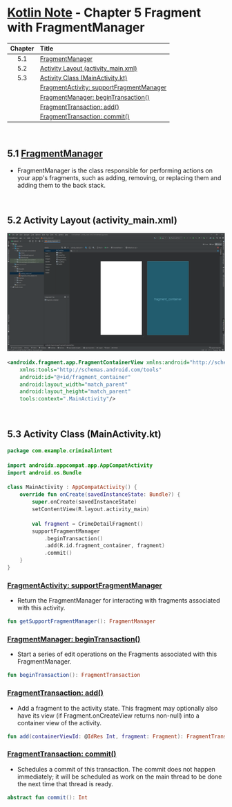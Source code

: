 # [Kotlin Note](../../README.md) - Chapter 5 Fragment with FragmentManager
| Chapter | Title |
| :-: | :- |
| 5.1 | [FragmentManager](#51-fragmentmanager) |
| 5.2 | [Activity Layout (activity_main.xml)](#52-activity-layout-activity_mainxml) |
| 5.3 | [Activity Class (MainActivity.kt)](#53-activity-class-mainactivitykt) |
|  | [FragmentActivity: supportFragmentManager](#fragmentactivity-supportfragmentmanager) |
|  | [FragmentManager: beginTransaction()](#fragmentmanager-begintransaction) |
|  | [FragmentTransaction: add()](#fragmenttransaction-add) |
|  | [FragmentTransaction: commit()](#fragmenttransaction-commit) |

<br />

## 5.1 [FragmentManager](https://developer.android.com/guide/fragments/fragmentmanager)
- FragmentManager is the class responsible for performing actions on your app's fragments, such as adding, removing, or replacing them and adding them to the back stack.

<br />

## 5.2 Activity Layout (activity_main.xml)
![](../../images/Part%20II/image_5_1.png)

```xml
<androidx.fragment.app.FragmentContainerView xmlns:android="http://schemas.android.com/apk/res/android"
    xmlns:tools="http://schemas.android.com/tools"
    android:id="@+id/fragment_container"
    android:layout_width="match_parent"
    android:layout_height="match_parent"
    tools:context=".MainActivity"/>
```

<br />

## 5.3 Activity Class (MainActivity.kt)
```kotlin
package com.example.criminalintent

import androidx.appcompat.app.AppCompatActivity
import android.os.Bundle

class MainActivity : AppCompatActivity() {
    override fun onCreate(savedInstanceState: Bundle?) {
        super.onCreate(savedInstanceState)
        setContentView(R.layout.activity_main)

        val fragment = CrimeDetailFragment()
        supportFragmentManager
            .beginTransaction()
            .add(R.id.fragment_container, fragment)
            .commit()
    }
}
```

### [FragmentActivity: supportFragmentManager](https://developer.android.com/reference/kotlin/androidx/fragment/app/FragmentActivity#getSupportFragmentManager())
- Return the FragmentManager for interacting with fragments associated with this activity.
```kotlin
fun getSupportFragmentManager(): FragmentManager
```

### [FragmentManager: beginTransaction()](https://developer.android.com/reference/kotlin/androidx/fragment/app/FragmentManager#beginTransaction())
- Start a series of edit operations on the Fragments associated with this FragmentManager.
```kotlin
fun beginTransaction(): FragmentTransaction
```

### [FragmentTransaction: add()](https://developer.android.com/reference/kotlin/androidx/fragment/app/FragmentTransaction#add(int,androidx.fragment.app.Fragment))
- Add a fragment to the activity state. This fragment may optionally also have its view (if Fragment.onCreateView returns non-null) into a container view of the activity.
```kotlin
fun add(containerViewId: @IdRes Int, fragment: Fragment): FragmentTransaction
```

### [FragmentTransaction: commit()](https://developer.android.com/reference/kotlin/androidx/fragment/app/FragmentTransaction#commit())
- Schedules a commit of this transaction. The commit does not happen immediately; it will be scheduled as work on the main thread to be done the next time that thread is ready.
```kotlin
abstract fun commit(): Int
```

<br />
